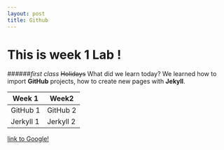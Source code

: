 ```yaml
---
layout: post
title: Github
---
```

# This is week 1 Lab ! 
######*first class*
~~Holidays~~
What did we learn today? We learned how to  import **GitHub** projects, how to create new pages with **Jekyll**.


Week 1  | Week2
------------- | -------------
GitHub 1 | GitHub 2
Jerkyll 1  | Jerkyll 2
 [link to Google!](http://google.com)
